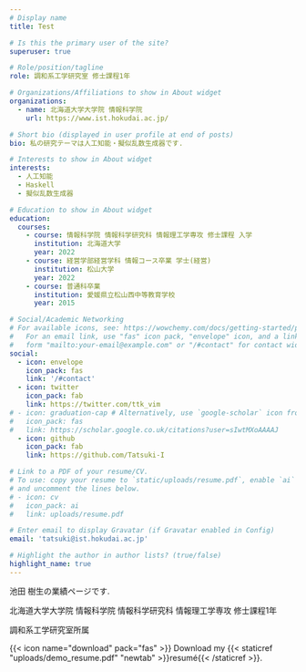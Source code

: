 ```yaml
---
# Display name
title: Test

# Is this the primary user of the site?
superuser: true

# Role/position/tagline
role: 調和系工学研究室 修士課程1年

# Organizations/Affiliations to show in About widget
organizations:
  - name: 北海道大学大学院 情報科学院
    url: https://www.ist.hokudai.ac.jp/

# Short bio (displayed in user profile at end of posts)
bio: 私の研究テーマは人工知能・擬似乱数生成器です.

# Interests to show in About widget
interests:
  - 人工知能
  - Haskell
  - 擬似乱数生成器

# Education to show in About widget
education:
  courses:
    - course: 情報科学院 情報科学研究科 情報理工学専攻 修士課程 入学
      institution: 北海道大学
      year: 2022
    - course: 経営学部経営学科 情報コース卒業 学士(経営)
      institution: 松山大学
      year: 2022
    - course: 普通科卒業
      institution: 愛媛県立松山西中等教育学校
      year: 2015

# Social/Academic Networking
# For available icons, see: https://wowchemy.com/docs/getting-started/page-builder/#icons
#   For an email link, use "fas" icon pack, "envelope" icon, and a link in the
#   form "mailto:your-email@example.com" or "/#contact" for contact widget.
social:
  - icon: envelope
    icon_pack: fas
    link: '/#contact'
  - icon: twitter
    icon_pack: fab
    link: https://twitter.com/ttk_vim
# - icon: graduation-cap # Alternatively, use `google-scholar` icon from `ai` icon pack
#   icon_pack: fas
#   link: https://scholar.google.co.uk/citations?user=sIwtMXoAAAAJ
  - icon: github
    icon_pack: fab
    link: https://github.com/Tatsuki-I

# Link to a PDF of your resume/CV.
# To use: copy your resume to `static/uploads/resume.pdf`, enable `ai` icons in `params.toml`,
# and uncomment the lines below.
# - icon: cv
#   icon_pack: ai
#   link: uploads/resume.pdf

# Enter email to display Gravatar (if Gravatar enabled in Config)
email: 'tatsuki@ist.hokudai.ac.jp'

# Highlight the author in author lists? (true/false)
highlight_name: true
---
```


池田 樹生の業績ページです.

北海道大学大学院 情報科学院 情報科学研究科 情報理工学専攻 修士課程1年

調和系工学研究室所属

{{< icon name="download" pack="fas" >}} Download my {{< staticref "uploads/demo_resume.pdf" "newtab" >}}resumé{{< /staticref >}}.
